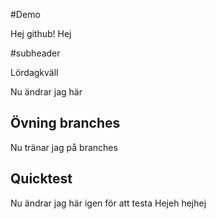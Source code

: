 #Demo

Hej github! Hej

#subheader

Lördagkväll

Nu ändrar jag här

## Övning branches

Nu tränar jag på branches


## Quicktest
Nu ändrar jag här igen för att testa
Hejeh
hejhej
